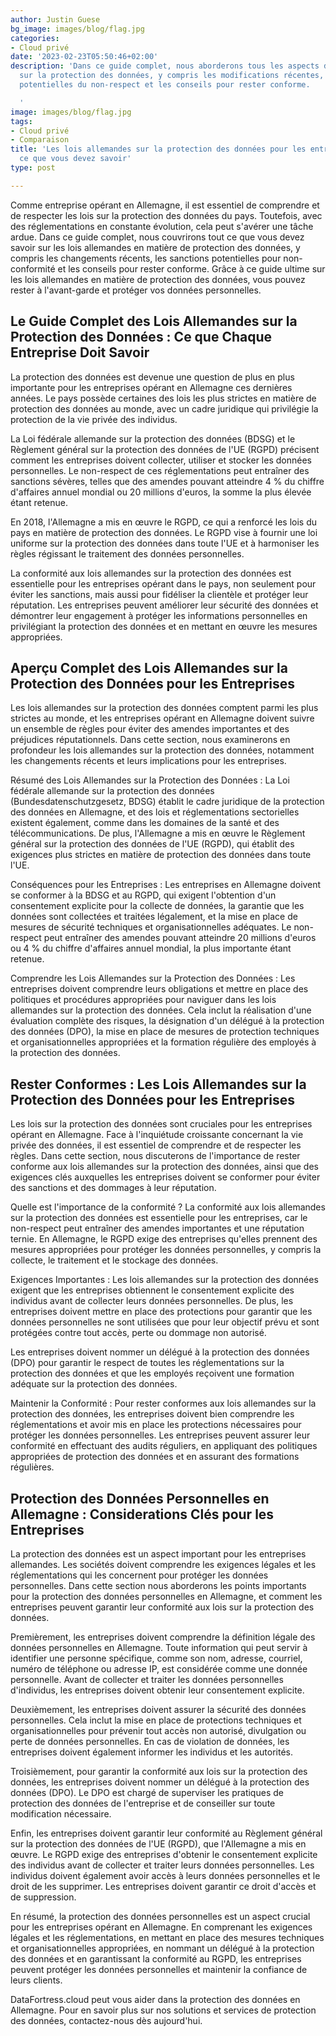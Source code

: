 ```yaml
---
author: Justin Guese
bg_image: images/blog/flag.jpg
categories:
- Cloud privé
date: '2023-02-23T05:50:46+02:00'
description: 'Dans ce guide complet, nous aborderons tous les aspects des lois allemandes
  sur la protection des données, y compris les modifications récentes, les conséquences
  potentielles du non-respect et les conseils pour rester conforme.

  '
image: images/blog/flag.jpg
tags:
- Cloud privé
- Comparaison
title: 'Les lois allemandes sur la protection des données pour les entreprises : Tout
  ce que vous devez savoir'
type: post

---
```

Comme entreprise opérant en Allemagne, il est essentiel de comprendre et de respecter les lois sur la protection des données du pays. Toutefois, avec des réglementations en constante évolution, cela peut s'avérer une tâche ardue. Dans ce guide complet, nous couvrirons tout ce que vous devez savoir sur les lois allemandes en matière de protection des données, y compris les changements récents, les sanctions potentielles pour non-conformité et les conseils pour rester conforme.  Grâce à ce guide ultime sur les lois allemandes en matière de protection des données, vous pouvez rester à l'avant-garde et protéger vos données personnelles.

## Le Guide Complet des Lois Allemandes sur la Protection des Données : Ce que Chaque Entreprise Doit Savoir

La protection des données est devenue une question de plus en plus importante pour les entreprises opérant en Allemagne ces dernières années. Le pays possède certaines des lois les plus strictes en matière de protection des données au monde, avec un cadre juridique qui privilégie la protection de la vie privée des individus.

La Loi fédérale allemande sur la protection des données (BDSG) et le Règlement général sur la protection des données de l'UE (RGPD) précisent comment les entreprises doivent collecter, utiliser et stocker les données personnelles. Le non-respect de ces réglementations peut entraîner des sanctions sévères, telles que des amendes pouvant atteindre 4 % du chiffre d'affaires annuel mondial ou 20 millions d'euros, la somme la plus élevée étant retenue.

En 2018, l'Allemagne a mis en œuvre le RGPD, ce qui a renforcé les lois du pays en matière de protection des données.  Le RGPD vise à fournir une loi uniforme sur la protection des données dans toute l'UE et à harmoniser les règles régissant le traitement des données personnelles.

La conformité aux lois allemandes sur la protection des données est essentielle pour les entreprises opérant dans le pays, non seulement pour éviter les sanctions, mais aussi pour fidéliser la clientèle et protéger leur réputation. Les entreprises peuvent améliorer leur sécurité des données et démontrer leur engagement à protéger les informations personnelles en privilégiant la protection des données et en mettant en œuvre les mesures appropriées.

## Aperçu Complet des Lois Allemandes sur la Protection des Données pour les Entreprises

Les lois allemandes sur la protection des données comptent parmi les plus strictes au monde, et les entreprises opérant en Allemagne doivent suivre un ensemble de règles pour éviter des amendes importantes et des préjudices réputationnels.  Dans cette section, nous examinerons en profondeur les lois allemandes sur la protection des données, notamment les changements récents et leurs implications pour les entreprises.

Résumé des Lois Allemandes sur la Protection des Données :
La Loi fédérale allemande sur la protection des données (Bundesdatenschutzgesetz, BDSG) établit le cadre juridique de la protection des données en Allemagne, et des lois et réglementations sectorielles existent également, comme dans les domaines de la santé et des télécommunications. De plus, l'Allemagne a mis en œuvre le Règlement général sur la protection des données de l'UE (RGPD), qui établit des exigences plus strictes en matière de protection des données dans toute l'UE.

Conséquences pour les Entreprises :
Les entreprises en Allemagne doivent se conformer à la BDSG et au RGPD, qui exigent l'obtention d'un consentement explicite pour la collecte de données, la garantie que les données sont collectées et traitées légalement, et la mise en place de mesures de sécurité techniques et organisationnelles adéquates. Le non-respect peut entraîner des amendes pouvant atteindre 20 millions d'euros ou 4 % du chiffre d'affaires annuel mondial, la plus importante étant retenue.

Comprendre les Lois Allemandes sur la Protection des Données :
Les entreprises doivent comprendre leurs obligations et mettre en place des politiques et procédures appropriées pour naviguer dans les lois allemandes sur la protection des données. Cela inclut la réalisation d'une évaluation complète des risques, la désignation d'un délégué à la protection des données (DPO), la mise en place de mesures de protection techniques et organisationnelles appropriées et la formation régulière des employés à la protection des données.

## Rester Conformes : Les Lois Allemandes sur la Protection des Données pour les Entreprises

Les lois sur la protection des données sont cruciales pour les entreprises opérant en Allemagne.  Face à l'inquiétude croissante concernant la vie privée des données, il est essentiel de comprendre et de respecter les règles.  Dans cette section, nous discuterons de l'importance de rester conforme aux lois allemandes sur la protection des données, ainsi que des exigences clés auxquelles les entreprises doivent se conformer pour éviter des sanctions et des dommages à leur réputation.

Quelle est l'importance de la conformité ?
La conformité aux lois allemandes sur la protection des données est essentielle pour les entreprises, car le non-respect peut entraîner des amendes importantes et une réputation ternie. En Allemagne, le RGPD exige des entreprises qu'elles prennent des mesures appropriées pour protéger les données personnelles, y compris la collecte, le traitement et le stockage des données.

Exigences Importantes :
Les lois allemandes sur la protection des données exigent que les entreprises obtiennent le consentement explicite des individus avant de collecter leurs données personnelles.  De plus, les entreprises doivent mettre en place des protections pour garantir que les données personnelles ne sont utilisées que pour leur objectif prévu et sont protégées contre tout accès, perte ou dommage non autorisé.

Les entreprises doivent nommer un délégué à la protection des données (DPO) pour garantir le respect de toutes les réglementations sur la protection des données et que les employés reçoivent une formation adéquate sur la protection des données.

Maintenir la Conformité :
Pour rester conformes aux lois allemandes sur la protection des données, les entreprises doivent bien comprendre les réglementations et avoir mis en place les protections nécessaires pour protéger les données personnelles.  Les entreprises peuvent assurer leur conformité en effectuant des audits réguliers, en appliquant des politiques appropriées de protection des données et en assurant des formations régulières.

## Protection des Données Personnelles en Allemagne : Considerations Clés pour les Entreprises

La protection des données est un aspect important pour les entreprises allemandes.  Les sociétés doivent comprendre les exigences légales et les réglementations qui les concernent pour protéger les données personnelles. Dans cette section nous aborderons les points importants pour la protection des données personnelles en Allemagne, et comment les entreprises peuvent garantir leur conformité aux lois sur la protection des données.

Premièrement, les entreprises doivent comprendre la définition légale des données personnelles en Allemagne.  Toute information qui peut servir à identifier une personne spécifique, comme son nom, adresse, courriel, numéro de téléphone ou adresse IP, est considérée comme une donnée personnelle.  Avant de collecter et traiter les données personnelles d'individus, les entreprises doivent obtenir leur consentement explicite.

Deuxièmement, les entreprises doivent assurer la sécurité des données personnelles. Cela inclut la mise en place de protections techniques et organisationnelles pour prévenir tout accès non autorisé, divulgation ou perte de données personnelles. En cas de violation de données, les entreprises doivent également informer les individus et les autorités.

Troisièmement, pour garantir la conformité aux lois sur la protection des données, les entreprises doivent nommer un délégué à la protection des données (DPO). Le DPO est chargé de superviser les pratiques de protection des données de l'entreprise et de conseiller sur toute modification nécessaire.

Enfin, les entreprises doivent garantir leur conformité au Règlement général sur la protection des données de l'UE (RGPD), que l'Allemagne a mis en œuvre. Le RGPD exige des entreprises d'obtenir le consentement explicite des individus avant de collecter et traiter leurs données personnelles. Les individus doivent également avoir accès à leurs données personnelles et le droit de les supprimer.  Les entreprises doivent garantir ce droit d'accès et de suppression.

En résumé, la protection des données personnelles est un aspect crucial pour les entreprises opérant en Allemagne. En comprenant les exigences légales et les réglementations, en mettant en place des mesures techniques et organisationnelles appropriées, en nommant un délégué à la protection des données et en garantissant la conformité au RGPD, les entreprises peuvent protéger les données personnelles et maintenir la confiance de leurs clients.

DataFortress.cloud peut vous aider dans la protection des données en Allemagne. Pour en savoir plus sur nos solutions et services de protection des données, contactez-nous dès aujourd'hui.
